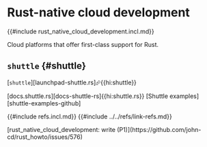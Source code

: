 # Rust-native cloud development

{{#include rust_native_cloud_development.incl.md}}

Cloud platforms that offer first-class support for Rust.

## `shuttle` {#shuttle}

[`shuttle`][launchpad-shuttle.rs]⮳{{hi:shuttle}}

[docs.shuttle.rs][docs-shuttle-rs]{{hi:shuttle.rs}}
[Shuttle examples][shuttle-examples-github]

{{#include refs.incl.md}}
{{#include ../../refs/link-refs.md}}

<div class="hidden">
[rust_native_cloud_development: write (P1)](https://github.com/john-cd/rust_howto/issues/576)

</div>
